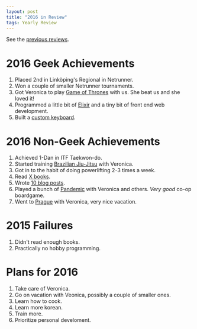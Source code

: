 ```yaml
---
layout: post
title: "2016 in Review"
tags: Yearly Review
---
```


See the [previous reviews][].

2016 Geek Achievements
======================
1. Placed 2nd in Linköping's Regional in Netrunner.
1. Won a couple of smaller Netrunner tournaments.
1. Got Veronica to play [Game of Thrones][agot] with us. She beat us and she loved it!
1. Programmed a little bit of [Elixir][] and a tiny bit of front end web development.
1. Built a [custom keyboard][].

2016 Non-Geek Achievements
===========================
1. Achieved 1-Dan in ITF Taekwon-do.
1. Started training [Brazilian Jiu-Jitsu][bjj] with Veronica.
1. Got in to the habit of doing powerlifting 2-3 times a week.
1. Read [X books][books read].
1. Wrote [10 blog posts][blog posts].
1. Played a bunch of [Pandemic][] with Veronica and others. *Very good* co-op boardgame.
1. Went to [Prague][] with Veronica, very nice vacation.

2015 Failures
==============
1. Didn't read enough books.
1. Practically no hobby programming.

Plans for 2016
===============
1. Take care of Veronica.
1. Go on vacation with Veonica, possibly a couple of smaller ones.
1. Learn how to cook.
1. Learn more korean.
1. Train more.
1. Prioritize personal develoment.

[Pandemic]: https://boardgamegeek.com/boardgame/30549/pandemic "Pandemic"
[previous reviews]: </blog/tags/Yearly Review/> "Yearly reviews"
[books read]: # "2016 Read Books"
[blog posts]: /archive "My archive"
[bjj]: https://en.wikipedia.org/wiki/Brazilian_jiu-jitsu "BJJ"
[Elixir]: http://elixir-lang.org/ "Elixir programming language"
[agot]: https://boardgamegeek.com/boardgame/169255/game-thrones-card-game-second-edition "Game of Thrones: The Card Game (second edition)"
[custom keyboard]: /blog/2016/10/12/building_the_gh60/ "GH60"
[Prague]: https://en.wikipedia.org/wiki/Prague "Prague"

